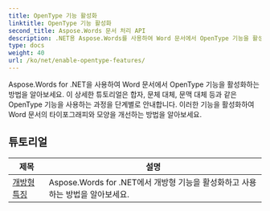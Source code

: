 ```yaml
---
title: OpenType 기능 활성화
linktitle: OpenType 기능 활성화
second_title: Aspose.Words 문서 처리 API
description: .NET용 Aspose.Words를 사용하여 Word 문서에서 OpenType 기능을 활성화하는 방법을 알아보세요. 튜토리얼은 OpenType 글꼴의 고급 기능을 활성화하는 단계를 안내합니다.
type: docs
weight: 40
url: /ko/net/enable-opentype-features/
---
```

Aspose.Words for .NET을 사용하여 Word 문서에서 OpenType 기능을 활성화하는 방법을 알아보세요. 이 상세한 튜토리얼은 합자, 문체 대체, 문맥 대체 등과 같은 OpenType 기능을 사용하는 과정을 단계별로 안내합니다. 이러한 기능을 활성화하여 Word 문서의 타이포그래피와 모양을 개선하는 방법을 알아보세요.

 ## 튜토리얼
| 제목 | 설명 |
| --- | --- |
| [개방형 특징](./open-type-features/) | Aspose.Words for .NET에서 개방형 기능을 활성화하고 사용하는 방법을 알아보세요. |
